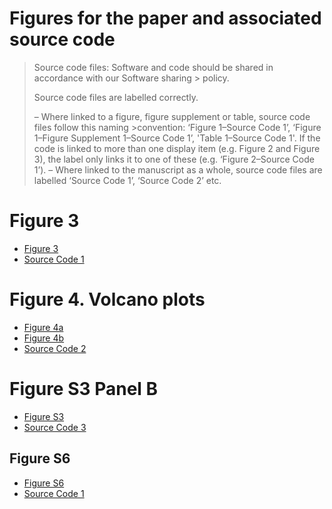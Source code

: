 # Figures for the paper and associated source code

> Source code files: Software and code should be shared in accordance with our Software sharing > policy. 
>
> Source code files are labelled correctly.
>
> – Where linked to a figure, figure supplement or table, source code files follow this naming >convention: ‘Figure 1–Source Code 1’, ‘Figure 1–Figure Supplement 1–Source Code 1’, 'Table 1–Source Code 1'. If the code is linked to more than one display item (e.g. Figure 2 and Figure 3), the label only links it to one of these (e.g. ‘Figure 2–Source Code 1’).
> – Where linked to the manuscript as a whole, source code files are labelled ‘Source Code 1’, ‘Source Code 2’ etc.


# Figure 3

- [Figure 3](./cog_categories.pdf)
- [Source Code 1](Variants_copy.Rmd)

# Figure 4. Volcano plots

- [Figure 4a](../rnaseq/Rcode/figures/volcanoplot_rnaseq_LacFitz_pajd_value=0.002_selectLabelsOnly.pdf)
- [Figure 4b](../rnaseq/Rcode/figures/volcanoplot_rnaseq_MW2_pajd_value=0.002_selectLabelsOnly.pdf)
- [Source Code 2](../rnaseq/Rcode/deseq-rnaseq.md)

# Figure S3 Panel B

- [Figure S3](./mutation.pdf)
- [Source Code 3](./mutation.R)

## Figure S6
- [Figure S6](./stats_plot.pdf)
- [Source Code 1](Variants_copy.Rmd)


